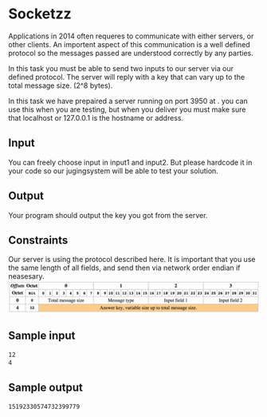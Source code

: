 # Socketzz

Applications in 2014 often requeres to communicate with either servers, or 
other clients. An importent aspect of this communication is a well defined
protocol so the messages passed are understood correctly by any parties.

In this task you must be able to send two inputs to our server via our defined
protocol. The server will reply with a key that can vary up to the total message
size. (2^8 bytes).

In this task we have prepaired a server running on port 3950 at <this server>.
you can use this when you are testing, but when you deliver you must make
sure that localhost or 127.0.0.1 is the hostname or address.

## Input
You can freely choose input in input1 and input2. But please hardcode it
in your code so our jugingsystem will be able to test your solution.

## Output
Your program should output the key you got from the server.

## Constraints

Our server is using the protocol described here. It is important that you use 
the same length of all fields, and send then via network order endian if 
neasesary. 
![](../images/protocol.png)

## Sample input
```
12
4
```

## Sample output
```
15192330574732399779
```
